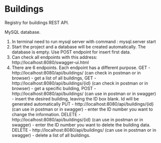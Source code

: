 # Buildings
Registry for buildings REST API.

MySQL database.
1. In terminal need to run mysql server with command : mysql.server start
2. Start the project and a database will be created automatically. The database is empty. Use POST endpoint for insert first data.
3. Can check all endpoints with this address: http://localhost:8080/swagger-ui.html
4. There are 6 endpoints. Each endpoint has a different purpose.
    GET - http://localhost:8080/api/buildings/ (can check in postman or in browser) - get a list of all buildings,
    GET - http://localhost:8080/api/buildings/{id} (can check in postman or in browser) - get a specific building,
    POST - http://localhost:8080/api/buildings/ (can use in postman or in swagger) - insert the desired building, leaving the ID box blank. Id will be generated automatically
    PUT -  http://localhost:8080/api/buildings/{id} (can use in postman or in swagger) - enter the ID number you want to change the information.
    DELETE - http://localhost:8080/api/buildings/{id} (can use in postman or in swagger) - enter the ID number you want to delete the building data.
    DELETE - http://localhost:8080/api/buildings/ (can use in postman or in swagger) - delete a list of all buildings.
    
